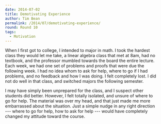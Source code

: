 ```yaml
---
date: 2014-07-02
title: Demotivating Experience
author: Tim Bean
permalink: /2014/07/demotivating-experience/
round: Round 10
tags:
  - Motivation
---
```

When I first got to college, I intended to major in math. I took the hardest class they would let me take, a linear algebra class that met at 8am, had no textbook, and the professor mumbled towards the board the entire lecture. Each week, we had one set of problems and proofs that were due the following week. I had no idea whom to ask for help, where to go if I had problems, and no feedback and how I was doing. I felt completely lost. I did not do well in that class, and switched majors the following semester.

I may have simply been unprepared for the class, and I suspect other students did better. However, I felt totally isolated, and unsure of where to go for help. The material was over my head, and that just made me more embarrassed about the situation. Just a simple nudge in any right direction --- where to go for help, how to ask for help --- would have completely changed my attitude toward the course.
